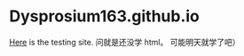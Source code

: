 # Dysprosium163.github.io
[Here](https://dysprosium163.github.io/) is the testing site.
问就是还没学 html。
可能明天就学了吧）
